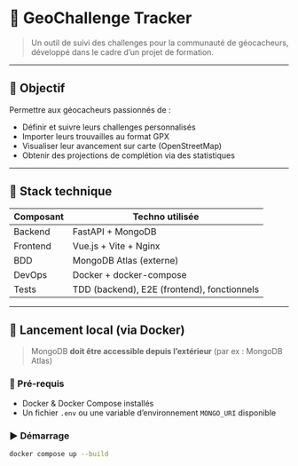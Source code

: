 # 🧭 GeoChallenge Tracker

> Un outil de suivi des challenges pour la communauté de géocacheurs, développé dans le cadre d’un projet de formation.

---

## 🚀 Objectif

Permettre aux géocacheurs passionnés de :
- Définir et suivre leurs challenges personnalisés
- Importer leurs trouvailles au format GPX
- Visualiser leur avancement sur carte (OpenStreetMap)
- Obtenir des projections de complétion via des statistiques

---

## 🧱 Stack technique

| Composant  | Techno utilisée         |
|------------|-------------------------|
| Backend    | FastAPI + MongoDB       |
| Frontend   | Vue.js + Vite + Nginx   |
| BDD        | MongoDB Atlas (externe) |
| DevOps     | Docker + docker-compose |
| Tests      | TDD (backend), E2E (frontend), fonctionnels |

---

## 🐳 Lancement local (via Docker)

> MongoDB **doit être accessible depuis l’extérieur** (par ex : MongoDB Atlas)

### 📁 Pré-requis
- Docker & Docker Compose installés
- Un fichier `.env` ou une variable d’environnement `MONGO_URI` disponible

### ▶️ Démarrage

```bash
docker compose up --build
